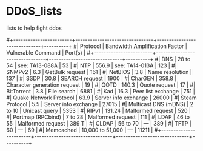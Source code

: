 # DDoS_lists
lists to help fight ddos


#+------------------------+--------------------------------+------------------------------+----------+
#|        Protocol        | Bandwidth Amplification Factor |      Vulnerable Command      |  Port(s) |
#+------------------------+--------------------------------+------------------------------+----------+
#| DNS                    | 28 to 54                       | see: TA13-088A               |    53    | 
#| NTP                    | 556.9                          | see: TA14-013A               |    123   |
#| SNMPv2                 | 6.3                            | GetBulk request              |    161   |
#| NetBIOS                | 3.8                            | Name resolution              |    137   |
#| SSDP                   | 30.8                           | SEARCH request               |    1900  | 
#| CharGEN                | 358.8                          | Character generation request |    19    |
#| QOTD                   | 140.3                          | Quote request                |    17    |
#| BitTorrent             | 3.8                            | File search                  |   6881   |
#| Kad                    | 16.3                           | Peer list exchange           |   751    |
#| Quake Network Protocol | 63.9                           | Server info exchange         |   26000  |
#| Steam Protocol         | 5.5                            | Server info exchange         |   27015  |
#| Multicast DNS (mDNS)   | 2 to 10                        | Unicast query                |   5353   |
#| RIPv1                  | 131.24                         | Malformed request            |   520    |
#| Portmap (RPCbind)      | 7 to 28                        | Malformed request            |   111    |
#| LDAP                   | 46 to 55                       | Malformed request            |   389 T  |
#| CLDAP                  | 56 to 70                       | —                            |   389    |
#| TFTP                   | 60                             | —                            |   69     |
#| Memcached              | 10,000 to 51,000               | —                            |  11211   |
#+------------------------+--------------------------------+------------------------------+----------+

